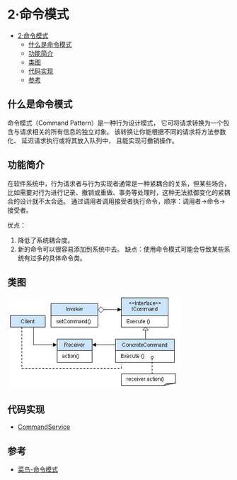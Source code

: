 # 2·命令模式

- [2·命令模式](#2命令模式)
  - [什么是命令模式](#什么是命令模式)
  - [功能简介](#功能简介)
  - [类图](#类图)
  - [代码实现](#代码实现)
  - [参考](#参考)

## 什么是命令模式
命令模式（Command Pattern）是一种行为设计模式， 它可将请求转换为一个包含与请求相关的所有信息的独立对象。 该转换让你能根据不同的请求将方法参数化、 延迟请求执行或将其放入队列中， 且能实现可撤销操作。

## 功能简介
在软件系统中，行为请求者与行为实现者通常是一种紧耦合的关系，但某些场合，比如需要对行为进行记录、撤销或重做、事务等处理时，这种无法抵御变化的紧耦合的设计就不太合适。
通过调用者调用接受者执行命令，顺序：调用者→命令→接受者。

优点：
1. 降低了系统耦合度。
2. 新的命令可以很容易添加到系统中去。
缺点：使用命令模式可能会导致某些系统有过多的具体命令类。

## 类图
![图15-命令模式类图](/docs/images/图15-命令模式类图.jpg)

## 代码实现
- [CommandService](/src/main/java/com/ly/pattern/command/CommandService.java)

## 参考
- [菜鸟-命令模式](https://www.runoob.com/design-pattern/command-pattern.html)